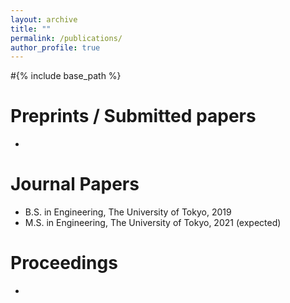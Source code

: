 ```yaml
---
layout: archive
title: ""
permalink: /publications/
author_profile: true
---
```


#{% include base_path %}


Preprints / Submitted papers
======
*

Journal Papers
======
* B.S. in Engineering, The University of Tokyo, 2019
* M.S. in Engineering, The University of Tokyo, 2021 (expected)
<!-- * Ph.D in Engineering, The Univeristy of Tokyo, 2024 (expected) -->


Proceedings
======
*

